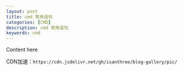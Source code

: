 ```yaml
---
layout: post
title: cmd 常用语句
categories: [CMD]
description: cmd 常用语句
keywords: cmd
---
```


Content here



CDN加速：`https://cdn.jsdelivr.net/gh/isanthree/blog-gallery/pic/`
